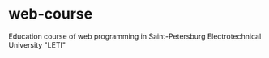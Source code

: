 # web-course
Education course of web programming in Saint-Petersburg Electrotechnical University "LETI"
